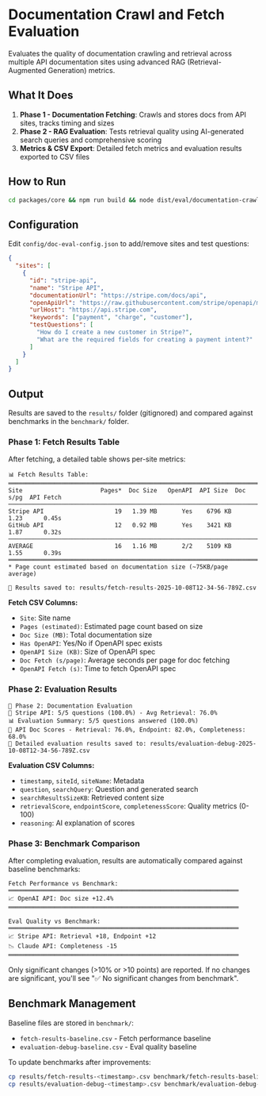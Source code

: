 # Documentation Crawl and Fetch Evaluation

Evaluates the quality of documentation crawling and retrieval across multiple API documentation sites using advanced RAG (Retrieval-Augmented Generation) metrics.

## What It Does

1. **Phase 1 - Documentation Fetching**: Crawls and stores docs from API sites, tracks timing and sizes
2. **Phase 2 - RAG Evaluation**: Tests retrieval quality using AI-generated search queries and comprehensive scoring
3. **Metrics & CSV Export**: Detailed fetch metrics and evaluation results exported to CSV files

## How to Run

```bash
cd packages/core && npm run build && node dist/eval/documentation-crawl-and-fetch/run-documentation-evaluations.js 
```

## Configuration

Edit `config/doc-eval-config.json` to add/remove sites and test questions:

```json
{
  "sites": [
    {
      "id": "stripe-api",
      "name": "Stripe API",
      "documentationUrl": "https://stripe.com/docs/api",
      "openApiUrl": "https://raw.githubusercontent.com/stripe/openapi/master/openapi/spec3.json",
      "urlHost": "https://api.stripe.com",
      "keywords": ["payment", "charge", "customer"],
      "testQuestions": [
        "How do I create a new customer in Stripe?",
        "What are the required fields for creating a payment intent?"
      ]
    }
  ]
}
```

## Output

Results are saved to the `results/` folder (gitignored) and compared against benchmarks in the `benchmark/` folder.

### Phase 1: Fetch Results Table

After fetching, a detailed table shows per-site metrics:

```
📊 Fetch Results Table:
═══════════════════════════════════════════════════════════════════════════════════
Site                      Pages*  Doc Size   OpenAPI  API Size  Doc s/pg  API Fetch
───────────────────────────────────────────────────────────────────────────────────
Stripe API                    19   1.39 MB       Yes    6796 KB      1.23      0.45s
GitHub API                    12   0.92 MB       Yes    3421 KB      1.87      0.32s
───────────────────────────────────────────────────────────────────────────────────
AVERAGE                       16   1.16 MB       2/2    5109 KB      1.55      0.39s
═══════════════════════════════════════════════════════════════════════════════════
* Page count estimated based on documentation size (~75KB/page average)

💾 Results saved to: results/fetch-results-2025-10-08T12-34-56-789Z.csv
```

**Fetch CSV Columns:**
- `Site`: Site name
- `Pages (estimated)`: Estimated page count based on size
- `Doc Size (MB)`: Total documentation size
- `Has OpenAPI`: Yes/No if OpenAPI spec exists
- `OpenAPI Size (KB)`: Size of OpenAPI spec
- `Doc Fetch (s/page)`: Average seconds per page for doc fetching
- `OpenAPI Fetch (s)`: Time to fetch OpenAPI spec

### Phase 2: Evaluation Results

```
📝 Phase 2: Documentation Evaluation
📝 Stripe API: 5/5 questions (100.0%) - Avg Retrieval: 76.0%
📊 Evaluation Summary: 5/5 questions answered (100.0%)
🎯 API Doc Scores - Retrieval: 76.0%, Endpoint: 82.0%, Completeness: 68.0%
📄 Detailed evaluation results saved to: results/evaluation-debug-2025-10-08T12-34-56-789Z.csv
```

**Evaluation CSV Columns:**
- `timestamp`, `siteId`, `siteName`: Metadata
- `question`, `searchQuery`: Question and generated search
- `searchResultsSizeKB`: Retrieved content size
- `retrievalScore`, `endpointScore`, `completenessScore`: Quality metrics (0-100)
- `reasoning`: AI explanation of scores

### Phase 3: Benchmark Comparison

After completing evaluation, results are automatically compared against baseline benchmarks:

```
Fetch Performance vs Benchmark:
═════════════════════════════════════════════════════════════════
📈 OpenAI API: Doc size +12.4%
═════════════════════════════════════════════════════════════════

Eval Quality vs Benchmark:
═════════════════════════════════════════════════════════════════
📈 Stripe API: Retrieval +18, Endpoint +12
📉 Claude API: Completeness -15
═════════════════════════════════════════════════════════════════
```

Only significant changes (>10% or >10 points) are reported. If no changes are significant, you'll see "✅ No significant changes from benchmark".

## Benchmark Management

Baseline files are stored in `benchmark/`:
- `fetch-results-baseline.csv` - Fetch performance baseline
- `evaluation-debug-baseline.csv` - Eval quality baseline

To update benchmarks after improvements:
```bash
cp results/fetch-results-<timestamp>.csv benchmark/fetch-results-baseline.csv
cp results/evaluation-debug-<timestamp>.csv benchmark/evaluation-debug-baseline.csv
```